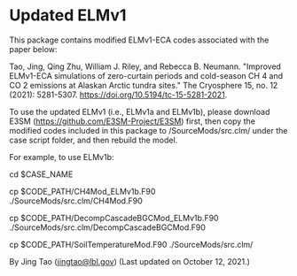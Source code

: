# Updated ELMv1

This package contains modified ELMv1-ECA codes associated with the paper below:

Tao, Jing, Qing Zhu, William J. Riley, and Rebecca B. Neumann. "Improved ELMv1-ECA simulations of zero-curtain periods and cold-season CH 4 and CO 2 emissions at Alaskan Arctic tundra sites." The Cryosphere 15, no. 12 (2021): 5281-5307. https://doi.org/10.5194/tc-15-5281-2021.

To use the updated ELMv1 (i.e., ELMv1a and ELMv1b), please download E3SM (https://github.com/E3SM-Project/E3SM) first, then copy the modified codes included in this package to /SourceMods/src.clm/ under the case script folder, and then rebuild the model.

For example, to use ELMv1b:

cd $CASE_NAME

cp $CODE_PATH/CH4Mod_ELMv1b.F90 ./SourceMods/src.clm/CH4Mod.F90

cp $CODE_PATH/DecompCascadeBGCMod_ELMv1b.F90 ./SourceMods/src.clm/DecompCascadeBGCMod.F90

cp $CODE_PATH/SoilTemperatureMod.F90 ./SourceMods/src.clm/


By Jing Tao (jingtao@lbl.gov) (Last updated on October 12, 2021.)
